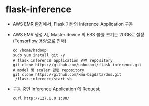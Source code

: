 # flask-inference

- AWS EMR 환경에서, Flask 기반의 Inference Application 구동
- AWS EMR 생성 시, Master device 의 EBS 볼륨 크기는 20GB로 설정 (Tensorflow 용량으로 인해)

  ```
  cd /home/hadoop
  sudo yum install git -y
  # flask inference application 관련 repository
  git clone https://github.com/unhochoi/flask-inference.git
  # model 및 scaler 관련 repository
  git clone https://github.com/kmu-bigdata/dos.git
  ./flask-inference/start.sh
  ```

- 구동 중인 Inference Application 에 Request
  ```
  curl http://127.0.0.1:80/ 
  ```

